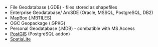 
- File Geodatabase (.GDB) - files stored as shapefiles
- Enterprise Geodatabase/ ArcSDE (Oracle, MSSQL, PostgreSQL, DB2)
- MapBox (.MBTILES)
- OGC Geopackage (.GPKG)
- Personal Geodatabase (.MDB) - combatible with MS Access
- [PostGIS](PostGIS.md) (PostgreSQL addon)
- [SpatiaLite](SpatiaLite.md)


